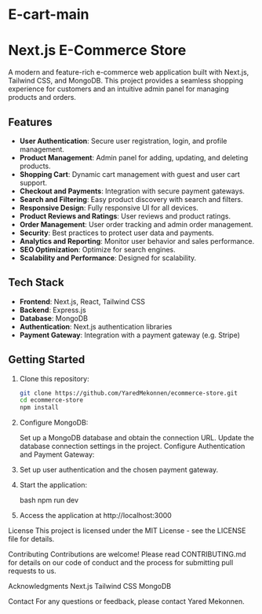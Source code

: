 # E-cart-main

# Next.js E-Commerce Store

A modern and feature-rich e-commerce web application built with Next.js, Tailwind CSS, and MongoDB. This project provides a seamless shopping experience for customers and an intuitive admin panel for managing products and orders.

## Features

- **User Authentication**: Secure user registration, login, and profile management.
- **Product Management**: Admin panel for adding, updating, and deleting products.
- **Shopping Cart**: Dynamic cart management with guest and user cart support.
- **Checkout and Payments**: Integration with secure payment gateways.
- **Search and Filtering**: Easy product discovery with search and filters.
- **Responsive Design**: Fully responsive UI for all devices.
- **Product Reviews and Ratings**: User reviews and product ratings.
- **Order Management**: User order tracking and admin order management.
- **Security**: Best practices to protect user data and payments.
- **Analytics and Reporting**: Monitor user behavior and sales performance.
- **SEO Optimization**: Optimize for search engines.
- **Scalability and Performance**: Designed for scalability.

## Tech Stack

- **Frontend**: Next.js, React, Tailwind CSS
- **Backend**:  Express.js
- **Database**: MongoDB
- **Authentication**: Next.js authentication libraries
- **Payment Gateway**: Integration with a payment gateway (e.g. Stripe)

## Getting Started

1. Clone this repository:

   ```bash
   git clone https://github.com/YaredMekonnen/ecommerce-store.git
   cd ecommerce-store
   npm install
2. Configure MongoDB:

   Set up a MongoDB database and obtain the connection URL.
   Update the database connection settings in the project.
   Configure Authentication and Payment Gateway:

3. Set up user authentication and the chosen payment gateway.

4. Start the application:

   bash
   npm run dev
5. Access the application at http://localhost:3000

License
This project is licensed under the MIT License - see the LICENSE file for details.

Contributing
Contributions are welcome! Please read CONTRIBUTING.md for details on our code of conduct and the process for submitting pull requests to us.

Acknowledgments
Next.js
Tailwind CSS
MongoDB

Contact
For any questions or feedback, please contact Yared Mekonnen.
